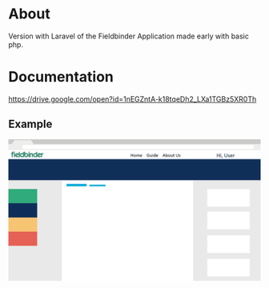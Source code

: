 # About #
Version with Laravel of the Fieldbinder Application made early with basic php.

# Documentation #
https://drive.google.com/open?id=1nEGZntA-k18tqeDh2_LXa1TGBz5XR0Th

## Example
![screen](https://github.com/bibliotecaosmar/fieldbinder_with_laravel/blob/maste/imgs/tela-animal.png?raw=true)
